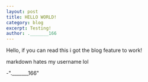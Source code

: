 ```yaml
---
layout: post
title: HELLO WORLD!
category: blog
excerpt: Testing!
author: ._______166 
---
```


Hello, if you can read this i got the blog feature to work!

markdown hates my username lol

-"._______166"
